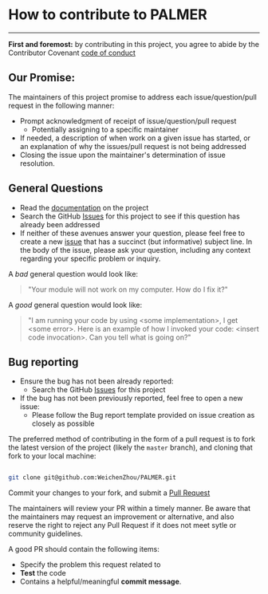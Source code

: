 # How to contribute to PALMER
----
**First and foremost:** by contributing in this project, you agree to abide by
the Contributor Covenant [code of conduct](https://github.com/WeichenZhou/PALMER/blob/master/CODE_OF_CONDUCT.md)

## Our Promise:
The maintainers of this project promise to address each issue/question/pull
request in the following manner:
* Prompt acknowledgment of receipt of issue/question/pull request
    * Potentially assigning to a specific maintainer
* If needed, a description of when work on a given issue has started, or an explanation of why the issues/pull request is not being addressed
* Closing the issue upon the maintainer's determination of issue resolution.

## General Questions

* Read the [documentation](https://github.com/WeichenZhou/PALMER/blob/master/README.md) on the project
* Search the GitHub [Issues](https://github.com/WeichenZhou/PALMER/issues) for this project to see if this question has already been addressed
* If neither of these avenues answer your question, please feel free to create
a new [issue](https://github.com/WeichenZhou/PALMER/issues) that has a 
succinct (but informative) subject line. In the body of the issue, please ask
your question, including any context regarding your specific problem or inquiry.

A *bad* general question would look like:
> "Your module will not work on my computer. How do I fix it?"

A *good* general question would look like:
> "I am running your code by using \<some implementation\>, I get \<some error\>. Here is an example of how I invoked your code: \<insert code invocation\>. Can you tell what is going on?"

## Bug reporting

* Ensure the bug has not been already reported:
    * Search the GitHub [Issues](https://github.com/WeichenZhou/PALMER/issues) for this project
* If the bug has not been previously reported, feel free to open a new issue:
    * Please follow the Bug report template provided on issue creation as closely as possible

The preferred method of contributing in the form of a pull request is to fork
the latest version of the project (likely the `master` branch), and cloning that
fork to your local machine:

```bash

git clone git@github.com:WeichenZhou/PALMER.git

```

Commit your changes to your fork, and submit a [Pull Request](https://github.com/WeichenZhou/PALMER/pulls)

The maintainers will review your PR within a timely manner. Be aware that the 
maintainers may request an improvement or alternative, and also reserve the
right to reject any Pull Request if it does not meet sytle or community
guidelines.

A good PR should contain the following items:
* Specify the problem this request related to
* **Test** the code 
* Contains a helpful/meaningful **commit message**.
